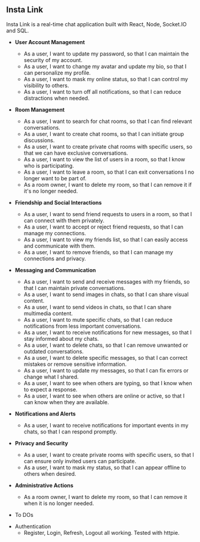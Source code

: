 ## Insta Link
Insta Link is a real-time chat application built with React, Node, Socket.IO and SQL.

- **User Account Management**
  - As a user, I want to update my password, so that I can maintain the security of my account.
  - As a user, I want to change my avatar and update my bio, so that I can personalize my profile.
  - As a user, I want to mask my online status, so that I can control my visibility to others.
  - As a user, I want to turn off all notifications, so that I can reduce distractions when needed.

- **Room Management**
  - As a user, I want to search for chat rooms, so that I can find relevant conversations.
  - As a user, I want to create chat rooms, so that I can initiate group discussions.
  - As a user, I want to create private chat rooms with specific users, so that we can have exclusive conversations.
  - As a user, I want to view the list of users in a room, so that I know who is participating.
  - As a user, I want to leave a room, so that I can exit conversations I no longer want to be part of.
  - As a room owner, I want to delete my room, so that I can remove it if it's no longer needed.

- **Friendship and Social Interactions**
  - As a user, I want to send friend requests to users in a room, so that I can connect with them privately.
  - As a user, I want to accept or reject friend requests, so that I can manage my connections.
  - As a user, I want to view my friends list, so that I can easily access and communicate with them.
  - As a user, I want to remove friends, so that I can manage my connections and privacy.

- **Messaging and Communication**
  - As a user, I want to send and receive messages with my friends, so that I can maintain private conversations.
  - As a user, I want to send images in chats, so that I can share visual content.
  - As a user, I want to send videos in chats, so that I can share multimedia content.
  - As a user, I want to mute specific chats, so that I can reduce notifications from less important conversations.
  - As a user, I want to receive notifications for new messages, so that I stay informed about my chats.
  - As a user, I want to delete chats, so that I can remove unwanted or outdated conversations.
  - As a user, I want to delete specific messages, so that I can correct mistakes or remove sensitive information.
  - As a user, I want to update my messages, so that I can fix errors or change what I shared.
  - As a user, I want to see when others are typing, so that I know when to expect a response.
  - As a user, I want to see when others are online or active, so that I can know when they are available.

- **Notifications and Alerts**
  - As a user, I want to receive notifications for important events in my chats, so that I can respond promptly.

- **Privacy and Security**
  - As a user, I want to create private rooms with specific users, so that I can ensure only invited users can participate.
  - As a user, I want to mask my status, so that I can appear offline to others when desired.

- **Administrative Actions**
  - As a room owner, I want to delete my room, so that I can remove it when it is no longer needed.

- To DOs
* Authentication
  * Register, Login, Refresh, Logout all working. Tested with httpie. 
